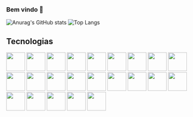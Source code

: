 ### Bem vindo 👋



<!--
**GMGuimaraes/GMGuimaraes** is a ✨ _special_ ✨ repository because its `README.md` (this file) appears on your GitHub profile.

Here are some ideas to get you started:

- 🔭 I’m currently working on ...
- 🌱 I’m currently learning ...
- 👯 I’m looking to collaborate on ...
- 🤔 I’m looking for help with ...
- 💬 Ask me about ...
- 📫 How to reach me: ...
- 😄 Pronouns: ...
- ⚡ Fun fact: ...
-->

![Anurag's GitHub stats](https://github-readme-stats.vercel.app/api?username=GMGuimaraes&show_icons=true) 
![Top Langs](https://github-readme-stats.vercel.app/api/top-langs/?username=GMGuimaraes&layout=compact)

## Tecnologias
<div flex-direction:row>
  <img src="https://cdn.jsdelivr.net/gh/devicons/devicon/icons/docker/docker-original-wordmark.svg" height=50 weight=50 /> 
  <img src="https://cdn.jsdelivr.net/gh/devicons/devicon/icons/html5/html5-original-wordmark.svg" height=50 weight=50/>
  <img src="https://cdn.jsdelivr.net/gh/devicons/devicon/icons/css3/css3-original-wordmark.svg" height=50 weight=50/>
  <img src="https://cdn.jsdelivr.net/gh/devicons/devicon/icons/javascript/javascript-original.svg" height=50 weight=50/>
  <img src="https://cdn.jsdelivr.net/gh/devicons/devicon/icons/nodejs/nodejs-plain-wordmark.svg" height=50 weight=50/>
  <img src="https://cdn.jsdelivr.net/gh/devicons/devicon/icons/php/php-original.svg" height=50 weight=50/>
  <img src="https://cdn.jsdelivr.net/gh/devicons/devicon/icons/postgresql/postgresql-original-wordmark.svg" height=50 weight=50/>
  <img src="https://cdn.jsdelivr.net/gh/devicons/devicon/icons/mysql/mysql-original.svg" height=50 weight=50/>
  <img src="https://cdn.jsdelivr.net/gh/devicons/devicon/icons/cplusplus/cplusplus-original.svg" height=50 weight=50 />
  <img src="https://cdn.jsdelivr.net/gh/devicons/devicon/icons/figma/figma-original.svg" height=50 weight=50/>
  <img src="https://cdn.jsdelivr.net/gh/devicons/devicon/icons/adonisjs/adonisjs-original-wordmark.svg" height=50 weight=50/>
  <img src="https://cdn.jsdelivr.net/gh/devicons/devicon/icons/java/java-original-wordmark.svg" height=50 weight=50/>
  <img src="https://cdn.jsdelivr.net/gh/devicons/devicon/icons/python/python-original-wordmark.svg" height=50 weight=50/>
  <img src="https://cdn.jsdelivr.net/gh/devicons/devicon/icons/vscode/vscode-original-wordmark.svg" height=50 weight=50/>
  <img src="https://www.r-project.org/logo/Rlogo.svg" height=50 weight=50/>
  <img src="https://upload.wikimedia.org/wikipedia/commons/8/8e/Firebird_logo.svg" height=50 weight=50/>
  <img src="https://cdn.worldvectorlogo.com/logos/jira-1.svg" height=50 weight=50/>
  <img src="https://upload.wikimedia.org/wikipedia/commons/thumb/9/95/Android_Studio_Icon_3.6.svg/512px-Android_Studio_Icon_3.6.svg.png?20210301045217" height=50 weight=50/>
  <img src="https://seeklogo.com/images/B/bizagi-logo-14AE33A805-seeklogo.com.png" height=50 weight=50/>
  <img src="https://avatars.githubusercontent.com/u/874086?s=280&v=4" height=50 weight=50/>
  <img src="https://camo.githubusercontent.com/57d6cd14d35c46d55129e4fccce3f8e25fc5a47a1039ed466728c0daa5f0efd6/68747470733a2f2f7777772e7376677265706f2e636f6d2f73686f772f3335343230322f706f73746d616e2d69636f6e2e737667" height=50 weight=50/>
  <img src="https://camo.githubusercontent.com/ce9c7a173f38722e129d5ae832a11c928ff72683fae74cbcb9fff41fd9957e63/68747470733a2f2f75706c6f61642e77696b696d656469612e6f72672f77696b6970656469612f636f6d6d6f6e732f7468756d622f332f33662f4769745f69636f6e2e7376672f3130323470782d4769745f69636f6e2e7376672e706e67" height=50 weight=50/>
  <img src="https://upload.wikimedia.org/wikipedia/commons/3/38/Jupyter_logo.svg" height=50 weight=50/>
</div>



